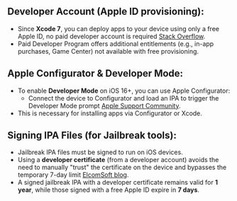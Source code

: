 ## Developer Account (Apple ID provisioning):

- Since **Xcode 7**, you can deploy apps to your device using only a free Apple ID, no paid developer account is required [Stack Overflow](https://stackoverflow.com/questions/4952820/test-ios-app-on-device-without-apple-developer-program-or-jailbreak?utm_source=chatgpt.com).
- Paid Developer Program offers additional entitlements (e.g., in-app purchases, Game Center) not available with free provisioning.


## Apple Configurator & Developer Mode:

- To enable **Developer Mode** on iOS 16+, you can use Apple Configurator:
    - Connect the device to Configurator and load an IPA to trigger the Developer Mode prompt [Apple Support Community](https://discussions.apple.com/thread/254204686?utm_source=chatgpt.com).
- This is necessary for installing apps via Configurator or Xcode.


## Signing IPA Files (for Jailbreak tools):

- Jailbreak IPA files must be signed to run on iOS devices.
- Using a **developer certificate** (from a developer account) avoids the need to manually "trust" the certificate on the device and bypasses the temporary 7-day limit [ElcomSoft blog](https://blog.elcomsoft.com/2019/02/physical-acquisition-ios-11-4-and-11-4-1/?utm_source=chatgpt.com).
- A signed jailbreak IPA with a developer certificate remains valid for **1 year**, while those signed with a free Apple ID expire in **7 days**.